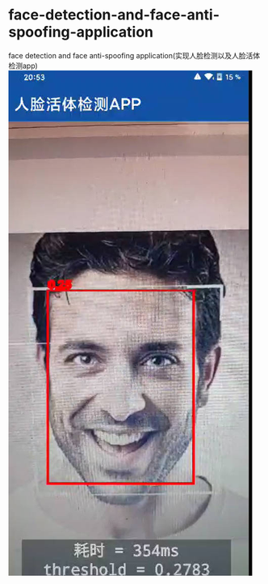 # face-detection-and-face-anti-spoofing-application
face detection and face anti-spoofing application(实现人脸检测以及人脸活体检测app)
![image](https://github.com/zcajrnb/face-detection-and-face-anti-spoofing-application/blob/main/app/src/main/assets/result.jpg)
